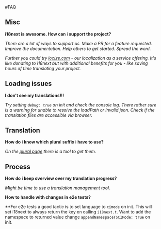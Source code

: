 <!-- toc -->
#FAQ

## Misc

**i18next is awesome. How can i support the project?**

*There are a lot of ways to support us. Make a PR for a feature requested. Improve the documentation. Help others to get started. Spread the word.*

*Further you could try [locize.com](http://locize.com) - our localization as a service offering. It's like donating to i18next but with additional benefits for you - like saving hours of time translating your project.*


## Loading issues

**I don't see my translations!!!**

*Try setting `debug: true` on init and check the console log. There rather sure is a warning for unable to resolve the loadPath or invalid json. Check if the translation files are accessible via browser.*

## Translation

**How do i know which plural suffix i have to use?**

*On the [plural page](/plurals.md) there is a tool to get them.*

## Process

**How do i keep overview over my translation progress?**

*Might be time to use a translation management tool.*

**How to handle with changes in e2e tests?**

**For e2e tests a good tactic is to set language to `cimode` on init. This will set i18next to always return the key on calling `i18next.t`. Want to add the namespace to returned value change `appendNamespaceToCIMode: true` on init.